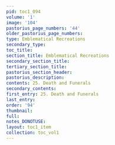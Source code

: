 ```yaml
---
pid: toc1_094
volume: '1'
image: '104'
pastorius_page_numbers: '44'
older_pastorius_page_numbers: 
type: Emblematical Recreations
secondary_type: 
toc_title: 
section_title: Emblematical Recreations
secondary_section_title: 
tertiary_section_title: 
pastorius_section_header: 
pastorius_description: 
contents: 25. Death and Funerals
secondary_contents: 
first_entry: 25. Death and Funerals
last_entry: 
order: '94'
thumbnail: 
full: 
notes_DONOTUSE: 
layout: toc1_item
collection: toc_vol1
---
```

